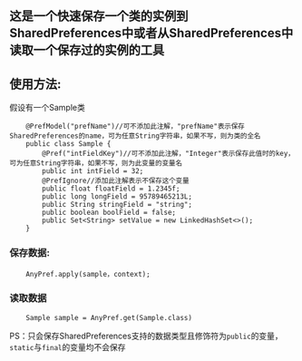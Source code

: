 
## 这是一个快速保存一个类的实例到SharedPreferences中或者从SharedPreferences中读取一个保存过的实例的工具

## 使用方法:

假设有一个Sample类

```
    @PrefModel("prefName")//可不添加此注解，"prefName"表示保存SharedPreferences的name，可为任意String字符串，如果不写，则为类的全名
    public class Sample {
        @Pref("intFieldKey")//可不添加此注解，"Integer"表示保存此值时的key，可为任意String字符串，如果不写，则为此变量的变量名
        public int intField = 32;
        @PrefIgnore//添加此注解表示不保存这个变量
        public float floatField = 1.2345f;
        public long longField = 95789465213L;
        public String stringField = "string";
        public boolean boolField = false;
        public Set<String> setValue = new LinkedHashSet<>();
    }
```

### 保存数据:
```
    AnyPref.apply(sample，context);
```

### 读取数据
```
    Sample sample = AnyPref.get(Sample.class)
```

PS：只会保存SharedPreferences支持的数据类型且修饰符为```public```的变量，```static```与```final```的变量均不会保存